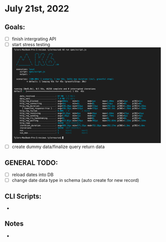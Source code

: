 # July 21st, 2022

## Goals:
- [ ] finish intergrating API
- [ ] start stress testing ![](Resources/First_k6_test.png)
- [ ] create dummy data/finalize query return data

## GENERAL TODO:
- [ ] reload dates into DB
- [ ] change date data type in schema (auto create for new record)

## CLI Scripts:
-

## Notes
-

